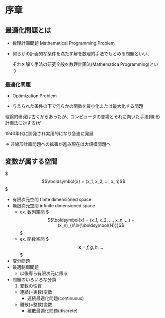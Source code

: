 # 序章  

## 最適化問題とは  

- 数理計画問題 Mathematical Programming Problem  

- 何らかの計画的な条件を満たす解を数理的手法でもとめる問題といい、  

  それを解く手法の研究全般を数理計画法(Mathematica Programming)という  
  

### 最適化問題  

- Optimization Problem  

- 与えられた条件の下で何らかの関数を最小化または最大化する問題  

理論的研究は古くからあったが、コンピュータの登場とそれに向いた手法(線
形計画法に対する)が  

1940年代に開発され実用的になり急速に発展  

=> 非線形計画問題への拡張が進み現在は大規模問題へ  
  
## 変数が属する空間  

$$$\\boldsymbol{x} = (x_1, x_2, ..., x_n)$$$  

- 有限次元空間 finite dimensioned space  
- 無限次元空間 infinite dimensioned space  
  - ex. 数列空間 $$$\boldsymbol{x} = (x_1, x_2, ...,   x_n, ...) = (x_n)_{n\in{\\boldsymbol{N}}}$$$  
  - ex. 関数空間 $$$ \boldsymbol{x} = f, g, h, ...  $$$
- 変分問題  
- 最適制御問題  
  - 以後専ら有限次元に限る  
- 問題のいろいろな分類  
  1. 変数の性質  
    - 連続(=実数)変数  
      - 連続最適化問題(continuous)  
    - 離散(=整数)変数  
      - 離散最適化問題(discrete)  
